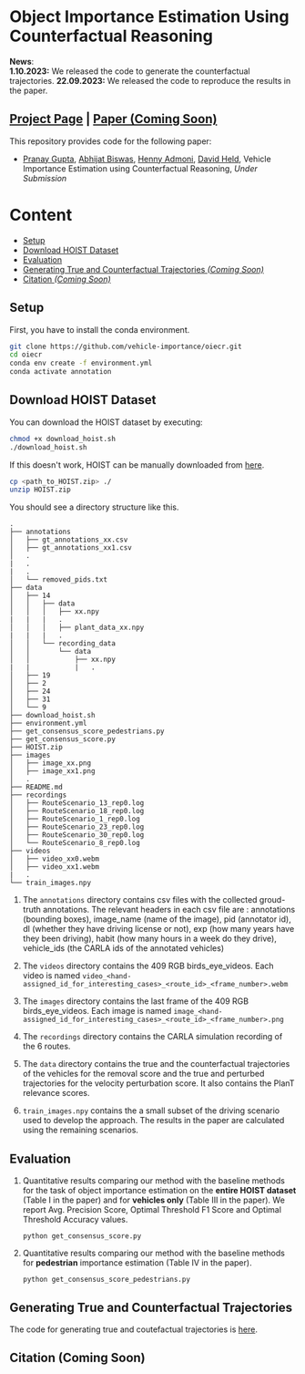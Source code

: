 # Object Importance Estimation Using Counterfactual Reasoning


**News**: \
**1.10.2023:** We released the code to generate the counterfactual trajectories.
**22.09.2023:** We released the code to reproduce the results in the paper.


## [Project Page](http://vehicle-importance.github.io) | [Paper (Coming Soon)]() 

This repository provides code for the following paper:

- [Pranay Gupta](https://pranaygupta36.github.io), [Abhijat Biswas](https://www.cs.cmu.edu/~abhijatb/), [Henny Admoni](https://hennyadmoni.com/), [David Held](https://davheld.github.io/), Vehicle Importance Estimation using Counterfactual Reasoning, *Under Submission*  

<!-- ![demo]() -->

# Content
* [Setup](#setup)
* [Download HOIST Dataset](#Download-HOIST-Dataset)
* [Evaluation](#evaluation)
* [Generating True and Counterfactual Trajectories *(Coming Soon)*]()
* [Citation *(Coming Soon)*]()



## Setup
First, you have to install the conda environment.

``` bash
git clone https://github.com/vehicle-importance/oiecr.git
cd oiecr
conda env create -f environment.yml
conda activate annotation
```


## Download HOIST Dataset 
You can download the HOIST dataset by executing:
``` bash
chmod +x download_hoist.sh
./download_hoist.sh
```
If this doesn't work, HOIST can be manually downloaded from [here](https://cmu.box.com/s/4j0g9hz9rimyctl1ftins0eq0cbyqgoq).
```bash
cp <path_to_HOIST.zip> ./
unzip HOIST.zip
```

You should see a directory structure like this.
```
.
├── annotations
│   ├── gt_annotations_xx.csv
│   ├── gt_annotations_xx1.csv
│   .
|   .
|   .
│   └── removed_pids.txt
├── data
│   ├── 14
│   │   ├── data
│   │   │   ├── xx.npy
|   |   |   .
│   │   │   ├── plant_data_xx.npy
|   |   |   .
│   │   └── recording_data
│   │       └── data
│   │           ├── xx.npy
|   |           |   .
│   ├── 19
│   ├── 2
│   ├── 24
│   ├── 31
│   └── 9
├── download_hoist.sh
├── environment.yml
├── get_consensus_score_pedestrians.py
├── get_consensus_score.py
├── HOIST.zip
├── images
│   ├── image_xx.png
│   ├── image_xx1.png
│   .
├── README.md
├── recordings
│   ├── RouteScenario_13_rep0.log
│   ├── RouteScenario_18_rep0.log
│   ├── RouteScenario_1_rep0.log
│   ├── RouteScenario_23_rep0.log
│   ├── RouteScenario_30_rep0.log
│   └── RouteScenario_8_rep0.log
├── videos
│   ├── video_xx0.webm
│   ├── video_xx1.webm
|   .
└── train_images.npy
```

1. The `annotations` directory contains csv files with the collected groud-truth annotations. The relevant headers in each csv file are : annotations (bounding boxes), image_name (name of the image), pid (annotator id), dl (whether they have driving license or not), exp (how many years have they been driving), habit (how many hours in a week do they drive), vehicle_ids (the CARLA ids of the annotated vehicles)

2. The `videos` directory contains the 409 RGB birds_eye_videos. Each video is named `video_<hand-assigned_id_for_interesting_cases>_<route_id>_<frame_number>.webm`

3. The `images` directory contains the last frame of the 409 RGB birds_eye_videos. Each image is named `image_<hand-assigned_id_for_interesting_cases>_<route_id>_<frame_number>.png`

4. The `recordings` directory contains the CARLA simulation recording of the 6 routes.

5. The `data` directory contains the true and the counterfactual trajectories of the vehicles for the removal score and the true and perturbed trajectories for the velocity perturbation score. It also contains the PlanT relevance scores.

6. `train_images.npy` contains the a small subset of the driving scenario used to develop the approach. The results in the paper are calculated using the remaining scenarios.

## Evaluation
1. Quantitative results comparing our method with the baseline methods for the task of object importance estimation on the **entire HOIST dataset** (Table I in the paper) and for **vehicles only** (Table III in the paper). We report Avg. Precision Score, Optimal Threshold F1 Score and Optimal Threshold Accuracy values.

    ```
    python get_consensus_score.py 
    ```

2. Quantitative results comparing our method with the baseline methods for **pedestrian** importance estimation (Table IV in the paper). 
    
    ```
    python get_consensus_score_pedestrians.py 
    ```

## Generating True and Counterfactual Trajectories
The code for generating true and coutefactual trajectories is [here](https://github.com/vehicle-importance/generating_counterfactual_trajectories/).

## Citation (Coming Soon)
